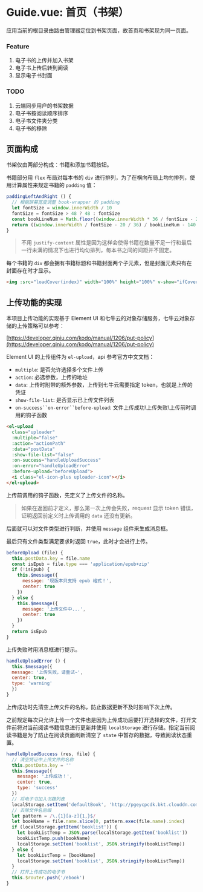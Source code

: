 # Guide.vue: 首页（书架）

应用当前的根目录由路由管理器定位到书架页面，故首页和书架现为同一页面。

### Feature

1. 电子书的上传并加入书架
2. 电子书上传后转到阅读
3. 显示电子书封面

### TODO

1. 云端同步用户的书架数据
2. 电子书按阅读顺序排序
3. 电子书文件夹分类
4. 电子书的移除

## 页面构成

书架仅由两部分构成：书籍和添加书籍按钮。

书籍部分用 `flex` 布局对每本书的 `div` 进行排列，为了在横向布局上均匀排列，使用计算属性来规定书籍的 `padding` 值：

```javascript
paddingLeftAndRight () {
  // 根据屏幕宽度调整 book-wrapper 的 padding
  let fontSize = window.innerWidth / 10
  fontSize = fontSize > 48 ? 48 : fontSize
  const bookLineNum = Math.floor((window.innerWidth * 36 / fontSize - 20) / 140)
  return ((window.innerWidth / fontSize - 20 / 36) / bookLineNum - 140 / 36) / 2 + 10 / 36
}
```

> 不用 `justify-content` 属性是因为这样会使得书籍在数量不足一行和最后一行未满的情况下也进行均匀排列，每本书之间的间距并不固定。

每个书籍的 `div` 都会拥有书籍标题和书籍封面两个子元素，但是封面元素只有在封面存在时才显示。

```html
<img :src="loadCover(index)" width="100%" height="100%" v-show="ifCoverExist[index]">
```

## 上传功能的实现

本项目上传功能的实现基于 Element UI 和七牛云的对象存储服务，七牛云对象存储的上传策略可以参考：

[https://developer.qiniu.com/kodo/manual/1206/put-policy](https://developer.qiniu.com/kodo/manual/1206/put-policy)

Element UI 的上传组件为 `el-upload`，api 参考官方中文文档：

- `multiple`: 是否允许选择多个文件上传
- `action`: 必选参数，上传的地址
- `data`: 上传时附带的额外参数，上传到七牛云需要指定 token，也就是上传的凭证
- `show-file-list`: 是否显示已上传文件列表
- `on-success``on-error``before-upload`: 文件上传成功\上传失败\上传前时调用的钩子函数

```html
<el-upload
  class="uploader"
  :multiple="false"
  :action="actionPath"
  :data="postData"
  :show-file-list="false"
  :on-success="handleUploadSuccess"
  :on-error="handleUploadError"
  :before-upload="beforeUpload">
  <i class="el-icon-plus uploader-icon"></i>
</el-upload>
```

上传前调用的钩子函数，先定义了上传文件的名称。

> 如果在返回前才定义，那么第一次上传会失败，request 显示 token 错误，证明返回前定义时上传调用的 `data` 还没有更新。

后面就可以对文件类型进行判断，并使用 `message` 组件来生成消息框。

最后只有文件类型满足要求时返回 `true`，此时才会进行上传。

```javascript
beforeUpload (file) {
  this.postData.key = file.name
  const isEpub = file.type === 'application/epub+zip'
  if (!isEpub) {
    this.$message({
      message: '现版本只支持 epub 格式！',
      center: true
    })
  } else {
    this.$message({
      message: '上传文件中...',
      center: true
    })
  }
  return isEpub
}
```

上传失败时用消息框进行提示。

```javascript
handleUploadError () {
  this.$message({
  message: '上传失败，请重试~',
  center: true,
  type: 'warning'
  })
}
```

上传成功时先清空上传文件的名称，防止数据更新不及时影响下次上传。

之前规定每次只允许上传一个文件也是因为上传成功后要打开选择的文件，打开文件前将对当前阅读书籍信息进行更新并使用 `localStorage` 进行存储。指定当前阅读书籍是为了防止在阅读页面刷新清空了 `state` 中暂存的数据，导致阅读状态重置。

```javascript
handleUploadSuccess (res, file) {
  // 清空凭证中上传文件的名称
  this.postData.key = ''
  this.$message({
    message: '上传成功！',
    center: true,
    type: 'success'
  })
  // 将电子书加入书籍列表
  localStorage.setItem('defaultBook', 'http://pgeycpcdk.bkt.clouddn.com/' + file.name)
  // 去除文件名后缀
  let pattern = /\.{1}[a-z]{1,}$/
  let bookName = file.name.slice(0, pattern.exec(file.name).index)
  if (localStorage.getItem('booklist')) {
    let bookListTemp = JSON.parse(localStorage.getItem('booklist'))
    bookListTemp.push(bookName)
    localStorage.setItem('booklist', JSON.stringify(bookListTemp))
  } else {
    let bookListTemp = [bookName]
    localStorage.setItem('booklist', JSON.stringify(bookListTemp))
  }
  // 打开上传成功的电子书
  this.$router.push('/ebook')
}
```
